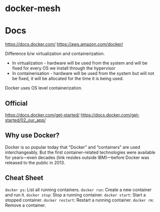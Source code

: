 # docker-mesh

# Docs
https://docs.docker.com/
https://aws.amazon.com/docker/


Difference b/w virtualization and containerization. 

- In virtualization - hardware will be used from the system and will be fixed for every OS we install through the hypervisor
- In containerisation - hardware will be used from the system but will not be fixed, it will be allocated for the time it is being used. 


Docker uses OS level containerization. 

## Official 
https://docs.docker.com/get-started/
https://docs.docker.com/get-started/02_our_app/

## Why use Docker?

Docker is so popular today that “Docker” and “containers” are used interchangeably. But the first container-related technologies were available for years—even decades (link resides outside IBM)—before Docker was released to the public in 2013. 



## Cheat Sheet 

`docker ps`: List all running containers.
`docker run`: Create a new container and run it.
`docker stop`: Stop a running container.
`docker start`: Start a stopped container.
`docker restart`: Restart a running container.
`docker rm`: Remove a container.

